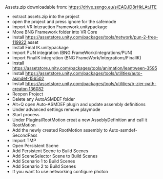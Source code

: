 Assets.zip downloadable from: https://drive.zengo.eu/s/EAQJD8rHkLAtJTE


- extract assets.zip into the project
- open the project and press ignore for the safemode
- Import VR Interaction Framework.unitypackage
- Move BNG Framework folder into VR Core
- Install https://assetstore.unity.com/packages/tools/network/pun-2-free-119922 asset
- Install Final IK.unitypackage
- Import PUN integration (BNG FrameWork/Integrations/PUN)
- Import FinalIK integration (BNG FrameWork/Integrations/FinalIK)
- Install https://assetstore.unity.com/packages/tools/animation/leantween-3595
- Install https://assetstore.unity.com/packages/tools/utilities/auto-asmdef-156502
- Install https://assetstore.unity.com/packages/tools/utilities/b-zier-path-creator-136082
- Reopen Project
- Delete any AutoASMDEF folder
- Alt+Q open Auto-ASMDEF plugin and update assembly definitions
- Under advanced settings remove playmode
- Start process
- Under Plugins/RootMotion creat a new AsseblyDefinition and call it RootMotion
- Add the newly created RootMotion assembly to Auto-asmdef-SecondPass
- Import TMP
- Open Persistent Scene
- Add Persistent Scene to Build Scenes
- Add SceneSelector Scene to Build Scenes
- Add Scenario 1 to Build Scenes
- Add Scenario 2 to Build Scenes
- If you want to use networking configure photon
